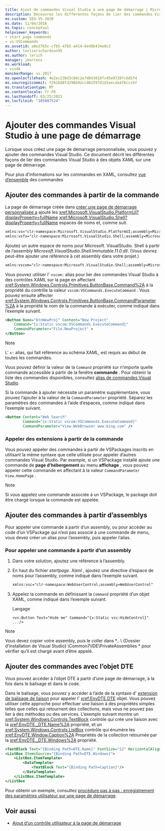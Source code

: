 ```yaml
---
title: Ajout de commandes Visual Studio à une page de démarrage | Microsoft Docs
description: Découvrez les différentes façons de lier des commandes Visual Studio à des objets XAML sur une page de démarrage personnalisée dans Visual Studio.
ms.custom: SEO-VS-2020
ms.date: 11/04/2016
ms.topic: conceptual
helpviewer_keywords:
- start page commands
- vs:VSCommands
ms.assetid: a8e2765c-cfb5-47b5-a414-6e48b434e0c2
author: leslierichardson95
ms.author: lerich
manager: jmartens
ms.workload:
- vssdk
monikerRange: vs-2017
ms.openlocfilehash: 4e2ec238d3cb8c2e7d843018fc45e97207c6d5f4
ms.sourcegitcommit: f2916d8fd296b92cc402597d1d1eecda4f6cccbf
ms.translationtype: MT
ms.contentlocale: fr-FR
ms.lasthandoff: 03/25/2021
ms.locfileid: "105097524"
---
```

# <a name="add-visual-studio-commands-to-a-start-page"></a>Ajouter des commandes Visual Studio à une page de démarrage

Lorsque vous créez une page de démarrage personnalisée, vous pouvez y ajouter des commandes Visual Studio. Ce document décrit les différentes façons de lier des commandes Visual Studio à des objets XAML sur une page de démarrage.

Pour plus d’informations sur les commandes en XAML, consultez [vue d’ensemble](/dotnet/framework/wpf/advanced/commanding-overview) des commandes

## <a name="add-commands-from-the-command-well"></a>Ajouter des commandes à partir de la commande

La page de démarrage créée dans [créer une page de démarrage personnalisée a](../extensibility/creating-a-custom-start-page.md) ajouté les <xref:Microsoft.VisualStudio.PlatformUI?displayProperty=fullName> <xref:Microsoft.VisualStudio.Shell?displayProperty=fullName> espaces de noms et, comme suit.

```xml
xmlns:vs="clr-namespace:Microsoft.VisualStudio.PlatformUI;assembly=Microsoft.VisualStudio.Shell.14.0"
xmlns:vsfx="clr-namespace:Microsoft.VisualStudio.Shell;assembly=Microsoft.VisualStudio.Shell.14.0"
```

Ajoutez un autre espace de noms pour Microsoft. VisualStudio. Shell à partir de l’assembly *Microsoft.VisualStudio.Shell.Immutable.11.0.dll*. (Vous devrez peut-être ajouter une référence à cet assembly dans votre projet.)

```xml
xmlns:vscom="clr-namespace:Microsoft.VisualStudio.Shell;assembly=Microsoft.VisualStudio.Shell.Immutable.11.0"
```

Vous pouvez utiliser l' `vscom:` alias pour lier des commandes Visual Studio à des contrôles XAML sur la page en affectant <xref:System.Windows.Controls.Primitives.ButtonBase.Command%2A> à la propriété du contrôle la valeur `vscom:VSCommands.ExecuteCommand` . Vous pouvez ensuite affecter <xref:System.Windows.Controls.Primitives.ButtonBase.CommandParameter%2A> à la propriété le nom de la commande à exécuter, comme indiqué dans l’exemple suivant.

```xml
<Button Name="btnNewProj" Content="New Project"
    Command="{x:Static vscom:VSCommands.ExecuteCommand}"
    CommandParameter="File.NewProject" >
</Button>
```

> [!NOTE]
> L' `x:` alias, qui fait référence au schéma XAML, est requis au début de toutes les commandes.

 Vous pouvez définir la valeur de la `Command` propriété sur n’importe quelle commande accessible à partir de la fenêtre **commande** . Pour obtenir la liste des commandes disponibles, consultez [alias de commandes Visual Studio](../ide/reference/visual-studio-command-aliases.md).

 Si la commande à ajouter nécessite un paramètre supplémentaire, vous pouvez l’ajouter à la valeur de la `CommandParameter` propriété. Séparez les paramètres des commandes à l’aide d’espaces, comme indiqué dans l’exemple suivant.

```xml
<Button Content="Web Search"
        Command="{x:Static vscom:VSCommands.ExecuteCommand}"
        CommandParameter="View.WebBrowser www.bing.com" />
```

### <a name="call-extensions-from-the-command-well"></a>Appeler des extensions à partir de la commande
 Vous pouvez appeler des commandes à partir de VSPackages inscrits en utilisant la même syntaxe que celle utilisée pour appeler d’autres commandes Visual Studio. Par exemple, si un VSPackage installé ajoute une commande de **page d’hébergement** au menu **affichage** , vous pouvez appeler cette commande en affectant à la valeur `CommandParameter` `View.HomePage` .

> [!NOTE]
> Si vous appelez une commande associée à un VSPackage, le package doit être chargé lorsque la commande est appelée.

## <a name="add-commands-from-assemblies"></a>Ajouter des commandes à partir d’assemblys
 Pour appeler une commande à partir d’un assembly, ou pour accéder au code d’un VSPackage qui n’est pas associé à une commande de menu, vous devez créer un alias pour l’assembly, puis appeler l’alias.

### <a name="to-call-a-command-from-an-assembly"></a>Pour appeler une commande à partir d’un assembly

1. Dans votre solution, ajoutez une référence à l’assembly.

2. En haut du fichier *startpage. Xaml* , ajoutez une directive d’espace de noms pour l’assembly, comme indiqué dans l’exemple suivant.

    ```xml
    xmlns:vsc="clr-namespace:WebUserControl;assembly=WebUserControl"
    ```

3. Appelez la commande en définissant la `Command` propriété d’un objet XAML, comme indiqué dans l’exemple suivant.

     Langage

    ```
    <vs:Button Text="Hide me" Command="{x:Static vsc:HideControl}" .../>
    ```

> [!NOTE]
> Vous devez copier votre assembly, puis le coller dans *.. \\ {Dossier d’installation de Visual Studio} \Common7\IDE\PrivateAssemblies \* pour vérifier qu’il est chargé avant d’être appelé.

## <a name="add-commands-with-the-dte-object"></a>Ajouter des commandes avec l’objet DTE
 Vous pouvez accéder à l’objet DTE à partir d’une page de démarrage, à la fois dans le balisage et dans le code.

 Dans le balisage, vous pouvez y accéder à l’aide de la syntaxe d' [extension de balisage de liaison](/dotnet/framework/wpf/advanced/binding-markup-extension) pour appeler l' <xref:EnvDTE.DTE> objet. Vous pouvez utiliser cette approche pour effectuer une liaison à des propriétés simples telles que celles qui retournent des collections, mais vous ne pouvez pas lier à des méthodes ou des services. L’exemple suivant montre un <xref:System.Windows.Controls.TextBlock> contrôle qui crée une liaison avec la <xref:EnvDTE._DTE.Name%2A> propriété, et un <xref:System.Windows.Controls.ListBox> contrôle qui énumère les <xref:EnvDTE.Window.Caption%2A> Propriétés de la collection retournée par la <xref:EnvDTE._DTE.Windows%2A> propriété.

```xml
<TextBlock Text="{Binding Path=DTE.Name}" FontSize="12" HorizontalAlignment="Center"/>
<ListBox ItemsSource="{Binding Path=DTE.Windows}">
    <ListBox.ItemTemplate>
        <DataTemplate>
            <TextBlock Text="{Binding Path=Caption}"/>
        </DataTemplate>
    </ListBox.ItemTemplate>
</ListBox
```

 Pour obtenir un exemple, consultez [procédure pas à pas : enregistrement des paramètres utilisateur sur une page de démarrage](../extensibility/walkthrough-saving-user-settings-on-a-start-page.md).

## <a name="see-also"></a>Voir aussi

- [Ajout d’un contrôle utilisateur à la page de démarrage](../extensibility/adding-user-control-to-the-start-page.md)
